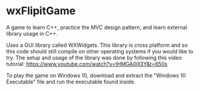# wxFlipitGame
A game to learn C++, practice the MVC design pattern, and learn external library usage in C++.

Uses a GUI library called WXWidgets.  This library is cross platform and so this code should still compile on other operating systems if you would like to try.
The setup and usage of the library was done by following this video tutorial: https://www.youtube.com/watch?v=tHMGA0jIl3Y&t=650s

To play the game on Windows 10, download and extract the "Windows 10 Executable" file and run the executable found inside.  


